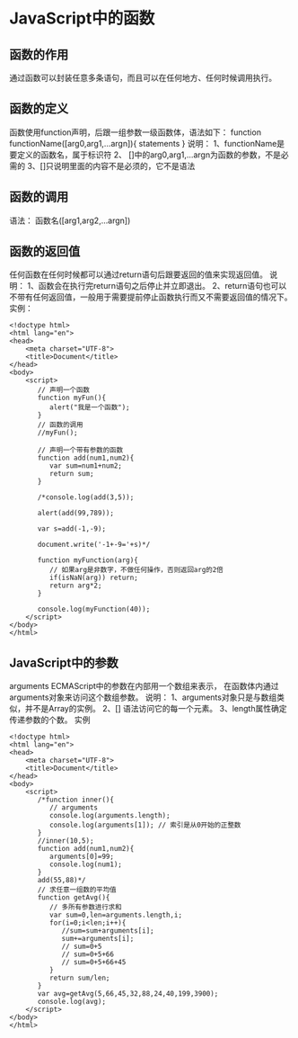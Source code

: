 # JavaScript中的函数

## 函数的作用
通过函数可以封装任意多条语句，而且可以在任何地方、任何时候调用执行。
## 函数的定义
函数使用function声明，后跟一组参数一级函数体，语法如下：
function functionName([arg0,arg1,…argn]){
statements
}
说明：
1、functionName是要定义的函数名，属于标识符
2、 []中的arg0,arg1,…argn为函数的参数，不是必需的
3、[]只说明里面的内容不是必须的，它不是语法
## 函数的调用
语法：
函数名([arg1,arg2,…argn])
## 函数的返回值
任何函数在任何时候都可以通过return语句后跟要返回的值来实现返回值。
说明：
1、函数会在执行完return语句之后停止并立即退出。
2、return语句也可以不带有任何返回值，一般用于需要提前停止函数执行而又不需要返回值的情况下。
实例：
```
<!doctype html>
<html lang="en">
<head>
	<meta charset="UTF-8">
	<title>Document</title>
</head>
<body>
	<script>
       // 声明一个函数
       function myFun(){
       	  alert("我是一个函数");
       }
       // 函数的调用
       //myFun();

       // 声明一个带有参数的函数
       function add(num1,num2){
          var sum=num1+num2;
          return sum;
       }
       
       /*console.log(add(3,5));

       alert(add(99,789));

       var s=add(-1,-9);

       document.write('-1+-9='+s)*/

       function myFunction(arg){
          // 如果arg是非数字，不做任何操作，否则返回arg的2倍
          if(isNaN(arg)) return;
          return arg*2;
       }

       console.log(myFunction(40));
	</script>
</body>
</html>
```
## JavaScript中的参数

arguments
ECMAScript中的参数在内部用一个数组来表示，
在函数体内通过arguments对象来访问这个数组参数。
说明：
1、arguments对象只是与数组类似，并不是Array的实例。
2、[] 语法访问它的每一个元素。
3、length属性确定传递参数的个数。
实例
```
<!doctype html>
<html lang="en">
<head>
	<meta charset="UTF-8">
	<title>Document</title>
</head>
<body>
	<script>
       /*function inner(){
          // arguments 
          console.log(arguments.length);
          console.log(arguments[1]); // 索引是从0开始的正整数
       }
       //inner(10,5);
       function add(num1,num2){    
          arguments[0]=99;
          console.log(num1);
       }
       add(55,88)*/
       // 求任意一组数的平均值
       function getAvg(){
          // 多所有参数进行求和
          var sum=0,len=arguments.length,i;
          for(i=0;i<len;i++){
             //sum=sum+arguments[i];
             sum+=arguments[i];
             // sum=0+5
             // sum=0+5+66
             // sum=0+5+66+45
          }
          return sum/len;
       }
       var avg=getAvg(5,66,45,32,88,24,40,199,3900);
       console.log(avg);
	</script>
</body>
</html>
```

